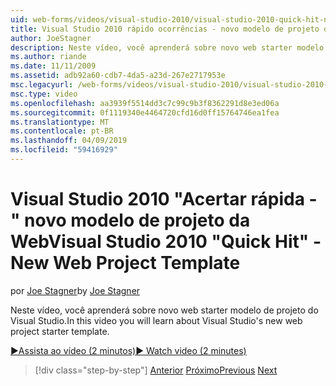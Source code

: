 ```yaml
---
uid: web-forms/videos/visual-studio-2010/visual-studio-2010-quick-hit-new-web-project-template
title: Visual Studio 2010 rápido ocorrências - novo modelo de projeto da Web | Microsoft Docs
author: JoeStagner
description: Neste vídeo, você aprenderá sobre novo web starter modelo de projeto do Visual Studio.
ms.author: riande
ms.date: 11/11/2009
ms.assetid: adb92a60-cdb7-4da5-a23d-267e2717953e
msc.legacyurl: /web-forms/videos/visual-studio-2010/visual-studio-2010-quick-hit-new-web-project-template
msc.type: video
ms.openlocfilehash: aa3939f5514dd3c7c99c9b3f8362291d8e3ed06a
ms.sourcegitcommit: 0f1119340e4464720cfd16d0ff15764746ea1fea
ms.translationtype: MT
ms.contentlocale: pt-BR
ms.lasthandoff: 04/09/2019
ms.locfileid: "59416929"
---
```

# <a name="visual-studio-2010-quick-hit---new-web-project-template"></a><span data-ttu-id="06e37-103">Visual Studio 2010 "Acertar rápida -" novo modelo de projeto da Web</span><span class="sxs-lookup"><span data-stu-id="06e37-103">Visual Studio 2010 "Quick Hit" - New Web Project Template</span></span>

<span data-ttu-id="06e37-104">por [Joe Stagner](https://github.com/JoeStagner)</span><span class="sxs-lookup"><span data-stu-id="06e37-104">by [Joe Stagner](https://github.com/JoeStagner)</span></span>

<span data-ttu-id="06e37-105">Neste vídeo, você aprenderá sobre novo web starter modelo de projeto do Visual Studio.</span><span class="sxs-lookup"><span data-stu-id="06e37-105">In this video you will learn about Visual Studio's new web project starter template.</span></span>

[<span data-ttu-id="06e37-106">&#9654;Assista ao vídeo (2 minutos)</span><span class="sxs-lookup"><span data-stu-id="06e37-106">&#9654; Watch video (2 minutes)</span></span>](https://channel9.msdn.com/Blogs/ASP-NET-Site-Videos/visual-studio-2010-quick-hit-new-web-project-template)

> [!div class="step-by-step"]
> <span data-ttu-id="06e37-107">[Anterior](visual-studio-2010-quick-hit-multi-monitor-support.md)
> [Próximo](visual-studio-2010-quick-hit-new-multi-targeting.md)</span><span class="sxs-lookup"><span data-stu-id="06e37-107">[Previous](visual-studio-2010-quick-hit-multi-monitor-support.md)
[Next](visual-studio-2010-quick-hit-new-multi-targeting.md)</span></span>
